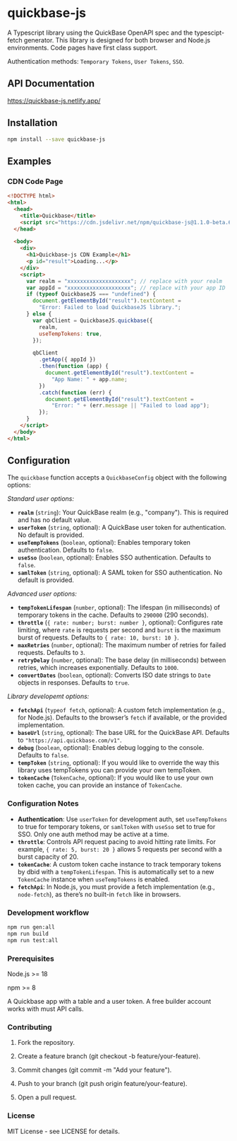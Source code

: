 # quickbase-js

A Typescript library using the QuickBase OpenAPI spec and the typescipt-fetch generator. This library is designed for both browser and Node.js environments. Code pages have first class support.

Authentication methods: `Temporary Tokens`, `User Tokens`, `SSO`.

## API Documentation

https://quickbase-js.netlify.app/

## Installation

```bash
npm install --save quickbase-js
```

## Examples

### CDN Code Page

```html
<!DOCTYPE html>
<html>
  <head>
    <title>Quickbase</title>
    <script src="https://cdn.jsdelivr.net/npm/quickbase-js@1.1.0-beta.6/dist/umd/quickbase.umd.min.js"></script>
  </head>

  <body>
    <div>
      <h1>Quickbase-js CDN Example</h1>
      <p id="result">Loading...</p>
    </div>
    <script>
      var realm = "xxxxxxxxxxxxxxxxxxxx"; // replace with your realm
      var appId = "xxxxxxxxxxxxxxxxxxxx"; // replace with your app ID
      if (typeof QuickbaseJS === "undefined") {
        document.getElementById("result").textContent =
          "Error: Failed to load QuickbaseJS library.";
      } else {
        var qbClient = QuickbaseJS.quickbase({
          realm,
          useTempTokens: true,
        });

        qbClient
          .getApp({ appId })
          .then(function (app) {
            document.getElementById("result").textContent =
              "App Name: " + app.name;
          })
          .catch(function (err) {
            document.getElementById("result").textContent =
              "Error: " + (err.message || "Failed to load app");
          });
      }
    </script>
  </body>
</html>
```

## Configuration

The `quickbase` function accepts a `QuickbaseConfig` object with the following options:

_Standard user options:_

- **`realm`** (`string`): Your QuickBase realm (e.g., "company"). This is required and has no default value.
- **`userToken`** (`string`, optional): A QuickBase user token for authentication. No default is provided.
- **`useTempTokens`** (`boolean`, optional): Enables temporary token authentication. Defaults to `false`.
- **`useSso`** (`boolean`, optional): Enables SSO authentication. Defaults to `false`.
- **`samlToken`** (`string`, optional): A SAML token for SSO authentication. No default is provided.

_Advanced user options:_

- **`tempTokenLifespan`** (`number`, optional): The lifespan (in milliseconds) of temporary tokens in the cache. Defaults to `290000` (290 seconds).
- **`throttle`** (`{ rate: number; burst: number }`, optional): Configures rate limiting, where `rate` is requests per second and `burst` is the maximum burst of requests. Defaults to `{ rate: 10, burst: 10 }`.
- **`maxRetries`** (`number`, optional): The maximum number of retries for failed requests. Defaults to `3`.
- **`retryDelay`** (`number`, optional): The base delay (in milliseconds) between retries, which increases exponentially. Defaults to `1000`.
- **`convertDates`** (`boolean`, optional): Converts ISO date strings to `Date` objects in responses. Defaults to `true`.

_Library developemt options:_

- **`fetchApi`** (`typeof fetch`, optional): A custom fetch implementation (e.g., for Node.js). Defaults to the browser’s `fetch` if available, or the provided implementation.
- **`baseUrl`** (`string`, optional): The base URL for the QuickBase API. Defaults to `"https://api.quickbase.com/v1"`.
- **`debug`** (`boolean`, optional): Enables debug logging to the console. Defaults to `false`.
- **`tempToken`** (`string`, optional): If you would like to override the way this library uses tempTokens you can provide your own tempToken.
- **`tokenCache`** (`TokenCache`, optional): If you would like to use your own token cache, you can provide an instance of `TokenCache`.

### Configuration Notes

- **Authentication**: Use `userToken` for development auth, set `useTempTokens` to true for temporary tokens, or `samlToken` with `useSso` set to true for SSO. Only one auth method may be active at a time.
- **`throttle`**: Controls API request pacing to avoid hitting rate limits. For example, `{ rate: 5, burst: 20 }` allows 5 requests per second with a burst capacity of 20.
- **`tokenCache`**: A custom token cache instance to track temporary tokens by dbid with a `tempTokenLifespan`. This is automatically set to a new `TokenCache` instance when `useTempTokens` is enabled.
- **`fetchApi`**: In Node.js, you must provide a fetch implementation (e.g., `node-fetch`), as there’s no built-in `fetch` like in browsers.

### Development workflow

```bash
npm run gen:all
npm run build
npm run test:all
```

### Prerequisites

Node.js >= 18

npm >= 8

A Quickbase app with a table and a user token. A free builder account works with must API calls.

### Contributing

1. Fork the repository.

2. Create a feature branch (git checkout -b feature/your-feature).

3. Commit changes (git commit -m "Add your feature").

4. Push to your branch (git push origin feature/your-feature).

5. Open a pull request.

### License

MIT License - see LICENSE for details.
